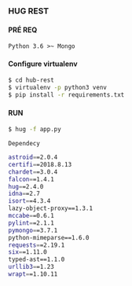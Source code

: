 ### HUG REST

#### PRÉ REQ

`
Python 3.6 >~
Mongo
`

#### Configure virtualenv

```bash
$ cd hub-rest
$ virtualenv -p python3 venv
$ pip install -r requirements.txt
```

#### RUN

```bash
$ hug -f app.py
```


`Dependecy`

```bash
astroid==2.0.4
certifi==2018.8.13
chardet==3.0.4
falcon==1.4.1
hug==2.4.0
idna==2.7
isort==4.3.4
lazy-object-proxy==1.3.1
mccabe==0.6.1
pylint==2.1.1
pymongo==3.7.1
python-mimeparse==1.6.0
requests==2.19.1
six==1.11.0
typed-ast==1.1.0
urllib3==1.23
wrapt==1.10.11
```